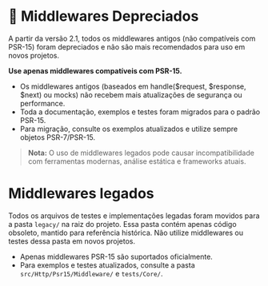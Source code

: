 # 🚨 Middlewares Depreciados

A partir da versão 2.1, todos os middlewares antigos (não compatíveis com PSR-15) foram depreciados e não são mais recomendados para uso em novos projetos.

**Use apenas middlewares compatíveis com PSR-15.**

- Os middlewares antigos (baseados em handle($request, $response, $next) ou mocks) não recebem mais atualizações de segurança ou performance.
- Toda a documentação, exemplos e testes foram migrados para o padrão PSR-15.
- Para migração, consulte os exemplos atualizados e utilize sempre objetos PSR-7/PSR-15.

> **Nota:** O uso de middlewares legados pode causar incompatibilidade com ferramentas modernas, análise estática e frameworks atuais.

# Middlewares legados

Todos os arquivos de testes e implementações legadas foram movidos para a pasta `legacy/` na raiz do projeto. Essa pasta contém apenas código obsoleto, mantido para referência histórica. Não utilize middlewares ou testes dessa pasta em novos projetos.

- Apenas middlewares PSR-15 são suportados oficialmente.
- Para exemplos e testes atualizados, consulte a pasta `src/Http/Psr15/Middleware/` e `tests/Core/`.

